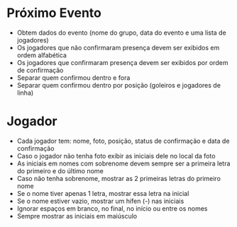 # Próximo Evento

-   Obtem dados do evento (nome do grupo, data do evento e uma lista de jogadores)
-   Os jogadores que não confirmaram presença devem ser exibidos em ordem alfabética
-   Os jogadores que confirmaram presença devem ser exibidos por ordem de confirmação
-   Separar quem confirmou dentro e fora
-   Separar quem confirmou dentro por posição (goleiros e jogadores de linha)

# Jogador

-   Cada jogador tem: nome, foto, posição, status de confirmação e data de confirmação
-   Caso o jogador não tenha foto exibir as iniciais dele no local da foto
-   As iniciais em nomes com sobrenome devem sempre ser a primeira letra do primeiro e do último nome
-   Caso não tenha sobrenome, mostrar as 2 primeiras letras do primeiro nome
-   Se o nome tiver apenas 1 letra, mostrar essa letra na inicial
-   Se o nome estiver vazio, mostrar um hífen (-) nas iniciais
-   Ignorar espaços em branco, no final, no início ou entre os nomes
-   Sempre mostrar as iniciais em maiúsculo
